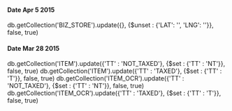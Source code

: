 #### Date Apr 5 2015
db.getCollection('BIZ_STORE').update({}, {$unset : {'LAT': '', 'LNG': ''}}, false, true)

#### Date Mar 28 2015
db.getCollection('ITEM').update({'TT' : 'NOT_TAXED'}, {$set : {'TT' : 'NT'}}, false, true)
db.getCollection('ITEM').update({'TT' : 'TAXED'}, {$set : {'TT' : 'T'}}, false, true)
db.getCollection('ITEM_OCR').update({'TT' : 'NOT_TAXED'}, {$set : {'TT' : 'NT'}}, false, true)
db.getCollection('ITEM_OCR').update({'TT' : 'TAXED'}, {$set : {'TT' : 'T'}}, false, true)